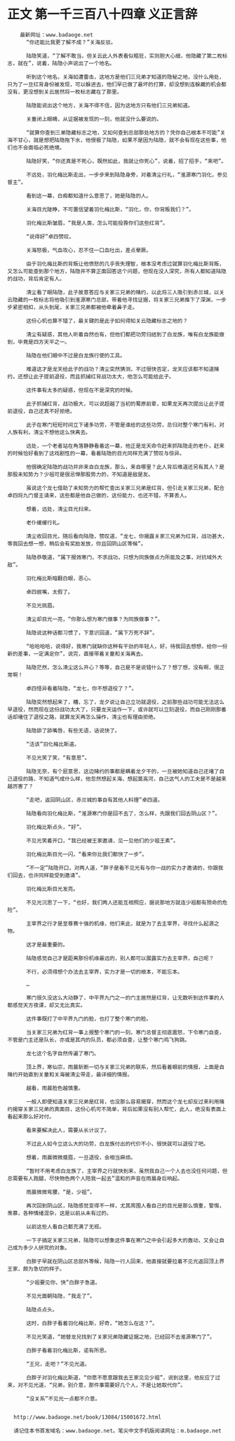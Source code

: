 # 正文 第一千三百八十四章 义正言辞
        最新网址：www.badaoge.net
          “你还能比我更了解不成？”关海反驳。
      
          陆隐笑道，“了解不敢当，但关云此人外表看似粗狂，实则胆大心细，他隐藏了第二枚标志，就在”，说着，陆隐小声说出了一个地名。
      
          听到这个地名，关海如遭雷击，这地方是他们三兄弟才知道的隐秘之地，没什么用处，只为了一旦红背身份被发现，可以躲进去，他们早已做了最坏的打算，却没想到连躲藏的机会都没有，更没想到关云居然将一枚标志藏在了那里。
      
          陆隐能说出这个地方，关海不得不信，因为这地方只有他们三兄弟知道。
      
          关童闭上眼睛，从证据被发现的一刻，他就没什么要说的。
      
          “就算你查到三弟隐藏标志之地，又如何查到总部那处地方的？凭你自己根本不可能”关海不甘心，就是想把陆隐拖下水，他恨极了陆隐，如果不是因为陆隐，就不会有现在这些事，他们也不会面临必死绝境。
      
          陆隐好笑，“你还真是不死心，既然如此，我就让你死心”，说着，招了招手，“来吧”。
      
          不远处，羽化梅比斯走出，一步步来到陆隐身旁，对着清尘行礼，“淮源寒门羽化，参见督主”。
      
          看到这一幕，白痴都知道什么意思了，她是陆隐的人。
      
          关海目光陡睁，不可置信望着羽化梅比斯，“羽化，你，你背叛我们？”。
      
          羽化梅比斯皱眉，“我是人类，怎么可能投靠你们这些红背”。
      
          “说得好”卓四赞叹。
      
          关海怒极，气血攻心，忍不住一口血吐出，差点晕厥。
      
          由于羽化梅比斯的背叛让他愤怒的几乎丧失理智，根本没考虑过就算羽化梅比斯背叛，又怎么可能查到那个地方，陆隐并不算正面回答这个问题，但现在没人深究，所有人都知道陆隐的战功，背后肯定有人。
      
          清尘看了眼陆隐，此子故意答应与关家三兄弟的赌约，以此将三人吸引到赤兰城，以关云隐藏的一枚标志将他吸引到淮源寒门总部，带着他寻找证据，将关家三兄弟推下了深渊，一步步紧密相扣，从头到尾，关家三兄弟都被他牵着鼻子走。
      
          这份心机也算不错了，最关键的是此子如何得知关云隐藏标志之地的？
      
          清尘有疑惑，其他人听着自然也有，但他们都把功劳归结到了白龙族，唯有白龙族能做到，毕竟是四方天平之一。
      
          陆隐在他们眼中不过是白龙族行使的工具。
      
          难道这才是龙天给此子的战功？清尘突然猜测，不过很快否定，龙天应该都不知道赌约，还想让此子提前退役，而且抓捕红背战功太大，他怎么可能给此子。
      
          这件事有太多的疑惑，但现在不是深究的时候。
      
          此子抓捕红背，战功极大，可以说超越了当初的蜀原前辈，如果龙天再次提出让此子提前退役，自己还真不好拒绝。
      
          此子在寒门短短时间立下诸多功劳，不管是谁给的这些功劳，总归对整个寒门有利，对人族有利，清尘不想他这么快离去。
      
          远处，一个老者站在角落静静看着这一幕，他正是龙天命令赶来抓陆隐走的老仆，赶来的时候恰好看到了这戏剧性的一幕，看着陆隐的目光同样充满了赞叹与惊异。
      
          他很确定陆隐的战功并非来自白龙族，那么，来自哪里？此人背后难道还另有其人？是那股未知势力？少祖可是很忌惮那股势力的，不知道是敌是友。
      
          虽说这个龙七借助了未知势力的帮忙查出关家三兄弟是红背，但引走关家三兄弟，配合卓四将九门督主请来，这些都是他自己做的，这份能力，也还不错，不算丢人。
      
          想着，远处，清尘目光扫来。
      
          老仆缓缓行礼。
      
          清尘收回目光，随后看向陆隐，赞叹道，“龙七，你揭露关家三兄弟为红背，战功甚大，等我回去想一想，稍后会有奖励发放，你且回阴山区等候”。
      
          陆隐恭敬道，“属下报效寒门，不求战功，只想为同族做点力所能及之事，对抗域外大敌”。
      
          羽化梅比斯暗翻白眼，恶心。
      
          卓四抿嘴，太假了。
      
          不见光挑眉。
      
          清尘却目光一亮，“你那么想为寒门做事？为同族做事？”。
      
          陆隐说这种话都习惯了，下意识回道，“属下万死不辞”。
      
          “哈哈哈哈，说得好，我寒门就缺你这种有干劲的年轻人，好，待我回去想想，给你一份新的差事，一定满足你”，说完，直接带着关童和关海离去。
      
          陆隐茫然，怎么清尘这么开心？等等，自己是不是说错什么了？想了想，没有啊，很正常啊！
      
          卓四怪异看着陆隐，“龙七，你不想退役了？”。
      
          陆隐突然想起来了，糟，忘了，龙夕说让自己立功就退役，之前那些战功可能无法这么早退役，然而现在这份战功太大了，只要龙天运作一下，或许就可以立刻退役，而自己刚刚那番话却堵住了退役之路，就算龙天再怎么操作，清尘也有理由拒绝。
      
          陆隐舔了舔嘴唇，有些无语，话说快了。
      
          “活该”羽化梅比斯道。
      
          不见光笑了笑，“有意思”。
      
          陆隐无奈，有个屁意思，这边赌约的事都是瞒着龙夕干的，一旦被她知道自己还堵了自己退役的路，不知道气成什么样，他忽然想起关海，想起莫高河，自己这气人的工夫是不是越来越厉害了？
      
          “走吧，返回阴山区，赤兰城的事自有其他人料理”卓四道。
      
          陆隐看向羽化梅比斯，“淮源寒门你是回不去了，怎么样，先跟我们回去阴山区？”。
      
          羽化梅比斯点头，“好”。
      
          不见光笑着开口，“我已经被王家邀请，见一见他们的少祖王素”。
      
          羽化梅比斯目光一闪，“看来你比我们都快了一步”。
      
          “不一定”陆隐开口，对两人道，“胖子是看不见光有与你一战的实力才邀请的，你跟我们回去，也许同样能受到邀请”。
      
          羽化梅比斯目光发亮。
      
          不见光沉思了一下，“也好，我们两人还能互相照应，据说那地方就连少祖都有殒命的危险”。
      
          主宰界之行才是至尊赛十强的机缘，他们来此，就是为了去主宰界，寻找什么起源之物。
      
          这才是最重要的。
      
          陆隐感觉自己才是距离那份机缘最远的，别人都可以展露实力去主宰界，自己呢？
      
          不行，必须得想个办法去主宰界，实力才是一切的根本，不能忘本。
      
          …
      
          寒门很久没这么大动静了，中平界九门之一的门主居然是红背，让无数听到这件事的人都感觉天方夜谭，却又无比真实。
      
          这件事既打了中平界九门的脸，也打了整个寒门的脸。
      
          当关家三兄弟为红背一事上报整个寒门的一刻，寒门总督主彻底震怒，下令寒门自查，不管是门主还是队长，亦或是其内的队员，都必须自查，让整个寒门鸡飞狗跳。
      
          龙七这个名字自然传遍了寒门。
      
          顶上界，寒仙宗，雨晨斩断一切与关家三兄弟的联系，然后看着眼前的情报，上面是自赌约开始直到关童和关海被清尘带走，最详细的情报。
      
          越看，雨晨脸色越慎重。
      
          一般人即便知道关家三兄弟是红背，也没那么容易揭穿，然而这个龙七却反过来利用赌约揭穿关家三兄弟的真面目，这份心机可不简单，背后如果没有别人帮忙，此人，绝没有表面上看起来那么好对付。
      
          看来要解决此人，需要从长计议了。
      
          不过此人如今立这么大的功劳，白龙族付出的代价不小，很快就可以退役了吧。
      
          想着，雨晨微微蹙眉，一旦退役，会相当麻烦。
      
          “暂时不用考虑白龙族了，主宰界之行就快到来，虽然我自己一个人去也没任何问题，但总需要有人跑腿，尽快物色两个人陪我一起去”温和的声音在雨晨身后响起。
      
          雨晨微微弯腰，“是，少祖”。
      
          再次回到阴山区，陆隐感觉变得不一样，尤其周围人看自己的目光是那么慎重，警惕，羡慕，各种情绪混杂，这是以前从未有过的。
      
          以前这些人看自己都充满了无视。
      
          一下子搞定关家三兄弟，陆隐可以想象这件事在寒门之中会引起多大的轰动，又会让自己成为多少人研究的对象。
      
          白胖子早就在阴山区总部外等候，陆隐一行人回来，他直接就要拉着不见光返回顶上界王家，颇为急切的样子。
      
          “少祖要见你，快”白胖子急道。
      
          不见光面朝陆隐，“我走了”。
      
          陆隐点点头。
      
          这时，白胖子看着羽化梅比斯，好奇，“她怎么在这？”。
      
          不见光笑道，“她替龙兄找到了关家兄弟隐藏证据之地，已经回不去淮源寒门了”。
      
          白胖子看着羽化梅比斯，诺有所思。
      
          “王兄，走吧？”不见光道。
      
          白胖子对羽化梅比斯道，“你愿不愿意跟我去王家见见少祖”，说到这里，他反应了过来，对不见光道，“兄弟，别介意，那件事需要好几个人，不是让她取代你”。
      
          “没关系”不见光一点都不介意。
      
      
      http://www.badaoge.net/book/13084/15001672.html
      
      请记住本书首发域名：www.badaoge.net。笔尖中文手机版阅读网址：m.badaoge.net